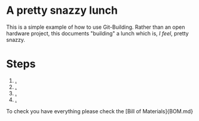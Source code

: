 # A pretty snazzy lunch

This is a simple example of how to use Git-Building. Rather than an open hardware project, this documents "building" a lunch which is, *I feel*, pretty snazzy.

# Steps

1. [.](pressureham.md)
1. [.](sandwich.md)
1. [.](packpickles.md)
1. [.](sidesalad.md)

To check you have everything please check the [Bill of Materials]{BOM.md}